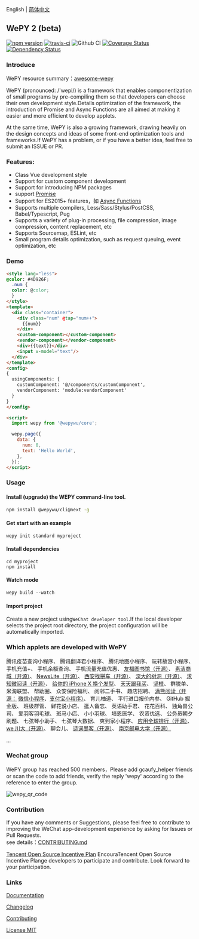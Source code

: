 English | [简体中文](./README.md)

## WePY 2 (beta)

[![npm version](https://badge.fury.io/js/wepy.svg)](https://badge.fury.io/js/wepy)
[![travis-ci](https://travis-ci.org/Tencent/wepy.svg?branch=1.7.x)](https://travis-ci.org/Tencent/wepy)
![Github CI](https://github.com/zhangli344236745/wepy/workflows/WePY%20CI%20Build/badge.svg?branch=2.0.x)
[![Coverage Status](https://coveralls.io/repos/github/Tencent/wepy/badge.svg?branch=1.7.x)](https://coveralls.io/github/Tencent/wepy?branch=1.7.x)
[![Dependency Status](https://david-dm.org/Tencent/wepy.svg)](https://david-dm.org/Tencent/wepy)

### Introduce

WePY resource summary：[awesome-wepy](https://github.com/aben1188/awesome-wepy)

WePY (pronounced: /'wepi/) is a framework that enables componentization of small programs by pre-compiling them so that developers can choose their own development style.Details optimization of the framework, the introduction of Promise and Async Functions are all aimed at making it easier and more efficient to develop applets.

At the same time, WePY is also a growing framework, drawing heavily on the design concepts and ideas of some front-end optimization tools and frameworks.If WePY has a problem, or if you have a better idea, feel free to submit an ISSUE or PR.


### Features:

- Class Vue development style
- Support for custom component development
- Support for introducing NPM packages
- support [Promise](https://github.com/zhangli344236745/wepy/wiki/wepy%E9%A1%B9%E7%9B%AE%E4%B8%AD%E4%BD%BF%E7%94%A8Promise)
- Support for ES2015+ features，如 [Async Functions](https://github.com/zhangli344236745/wepy/wiki/wepy%E9%A1%B9%E7%9B%AE%E4%B8%AD%E4%BD%BF%E7%94%A8async-await)
- Supports multiple compilers, Less/Sass/Stylus/PostCSS, Babel/Typescript, Pug
- Supports a variety of plug-in processing, file compression, image compression, content replacement, etc
- Supports Sourcemap, ESLint, etc
- Small program details optimization, such as request queuing, event optimization, etc

### Demo

```html
<style lang="less">
@color: #4D926F;
  .num {
  color: @color;
  }
</style>
<template>
  <div class="container">
    <div class="num" @tap="num++">
      {{num}}
    </div>
    <custom-component></custom-component>
    <vendor-component></vendor-component>
    <div>{{text}}</div>
    <input v-model="text"/>
  </div>
</template>
<config>
{
  usingComponents: {
    customComponent: '@/components/customComponent',
    vendorComponent: 'module:vendorComponent'
  }
}
</config>

<script>
  import wepy from '@wepywu/core';

  wepy.page({
    data: {
      num: 0,
      text: 'Hello World',
    },
  });
</script>
```

### Usage

#### Install (upgrade) the WEPY command-line tool.

```bash
npm install @wepywu/cli@next -g
```

#### Get start with an example

```console
wepy init standard myproject
```

#### Install dependencies

```console
cd myproject
npm install
```

#### Watch mode

```console
wepy build --watch
```

#### Import project

Create a new project using`WeChat developer tool`.If the local developer selects the project root directory, the project configuration will be automatically imported.

### Which applets are developed with WePY

腾讯疫苗查询小程序、
腾讯翻译君小程序、
腾讯地图小程序、
玩转故宫小程序、
手机充值+、
手机余额查询、
手机流量充值优惠、
[友福图书馆](https://library.ufutx.com)[（开源）](https://github.com/glore/library)、
[素洁商城](https://github.com/dyq086/wxYuHanStore)[（开源）](https://github.com/dyq086/wxYuHanStore)、
[NewsLite](https://github.com/yshkk/shanbay-mina)[（开源）](https://github.com/yshkk/shanbay-mina)、
[西安找拼车](https://github.com/chenqingspring)[（开源）](https://github.com/chenqingspring)、
[深大的树洞](https://github.com/jas0ncn/szushudong)[（开源）](https://github.com/jas0ncn/szushudong)、
[求知微阅读](https://github.com/KingJeason/wepy-books)[（开源）](https://github.com/KingJeason/wepy-books)、
[给你的 iPhone X 换个发型](https://bangs.baran.wang/)、
[天天跟我买](http://www.xiaohongchun.com.cn/index)、
[坚橙](https://zhanart.com/wepy.html)、
群脱单、
米淘联盟、
帮助圈、
众安保险福利、
阅邻二手书、
趣店招聘、
[满熊阅读（开源：](https://github.com/Thunf/wepy-demo-bookmall) [微信小程序](https://github.com/Thunf/wepy-demo-bookmall)、[支付宝小程序）](https://github.com/Thunf/wepy-demo-bookmall/tree/alipay)、
育儿柚道、
平行进口报价内参、
GitHub 掘金版、
班级群管、
鲜花说小店、
逛人备忘、
英语助手君、
花花百科、
独角兽公司、
爱羽客羽毛球、
斑马小店、
小小羽球、
培恩医学、
农资优选、
公务员朝夕刷题、
七弦琴小助手、
七弦琴大数据、
爽到家小程序、
[应用全球排行](https://github.com/szpnygo/wepy_ios_top)[（开源）](https://github.com/szpnygo/wepy_ios_top)、
[we 川大](https://github.com/mohuishou/scuplus-wechat)[（开源）](https://github.com/mohuishou/scuplus-wechat)、
聊会儿、
[诗词墨客](https://github.com/huangjianke/weapp-poem)[（开源）](https://github.com/huangjianke/weapp-poem)、
[南京邮电大学](https://github.com/GreenPomelo/Undergraduate)[（开源）](https://github.com/GreenPomelo/Undergraduate)

...

### Wechat group

WePY group has reached 500 members，Please add gcaufy_helper friends or scan the code to add friends, verify the reply 'wepy' according to the reference to enter the group.

![wepy_qr_code](https://user-images.githubusercontent.com/2182004/82732473-feb50c80-9d3f-11ea-9a5f-0efc6ce40f74.png)

### Contribution

If you have any comments or Suggestions, please feel free to contribute to improving the WeChat app-development experience by asking for Issues or Pull Requests.<br>see details：[CONTRIBUTING.md](./CONTRIBUTING.md)

[Tencent Open Source Incentive Plan](https://opensource.tencent.com/contribution) EncouraTencent Open Source Incentive Plange developers to participate and contribute. Look forward to your participation.

### Links

[Documentation](https://tencent.github.io/wepy/)

[Changelog](https://tencent.github.io/wepy/document.html#/changelog)

[Contributing](./CONTRIBUTING.md)

[License MIT](./LICENSE)
